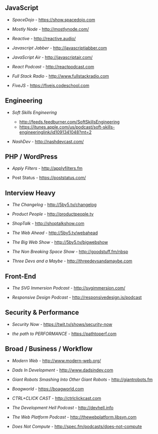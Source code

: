 ## JavaScript
- *SpaceDojo* - https://show.spacedojo.com

- *Mostly Node* - http://mostlynode.com/

- *Reactive* - http://reactive.audio/

- *Javascript Jabber* - http://javascriptjabber.com

- *JavaScript Air* - http://javascriptair.com/

- *React Podcast* - http://reactpodcast.com

- *Full Stack Radio* - http://www.fullstackradio.com

- *FiveJS* - https://fivejs.codeschool.com


## Engineering
- *Soft Skills Engineering*
    - http://feeds.feedburner.com/SoftSkillsEngineering
    - https://itunes.apple.com/us/podcast/soft-skills-engineeringlink/id1091341048?mt=2

- *NashDev* - http://nashdevcast.com/



## PHP / WordPress
- *Apply Filters* - http://applyfilters.fm

- Post Status - https://poststatus.com/



## Interview Heavy
- *The Changelog* - http://5by5.tv/changelog

- *Product People* - http://productpeople.tv

- *ShopTalk* - http://shoptalkshow.com

- *The Web Ahead* - http://5by5.tv/webahead

- *The Big Web Show* - http://5by5.tv/bigwebshow

- *The Non Breaking Space Show* - http://goodstuff.fm/nbsp

- *Three Devs and a Maybe* - http://threedevsandamaybe.com



## Front-End
- *The SVG Immersion Podcast* - http://svgimmersion.com/

- *Responsive Design Podcast* - http://responsivedesign.is/podcast



## Security & Performance
- *Security Now* - https://twit.tv/shows/security-now

- *the path to PERFORMANCE* - https://pathtoperf.com



## Broad / Business / Workflow
- *Modern Web* - http://www.modern-web.org/

- *Dads In Development* - http://www.dadsindev.com

- *Giant Robots Smashing Into Other Giant Robots* - http://giantrobots.fm

- *Boagworld* - https://boagworld.com

- *CTRL+CLICK CAST* - http://ctrlclickcast.com

- *The Development Hell Podcast* - http://devhell.info

- *The Web Platform Podcast* - http://thewebplatform.libsyn.com

- *Does Not Compute* - http://spec.fm/podcasts/does-not-compute
